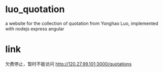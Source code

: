 # luo_quotation
a website for the collection of quotation from Yonghao Luo, implemented with nodejs express angular
# link
欠费停止，暂时不能访问
http://120.27.99.101:3000/quotations
